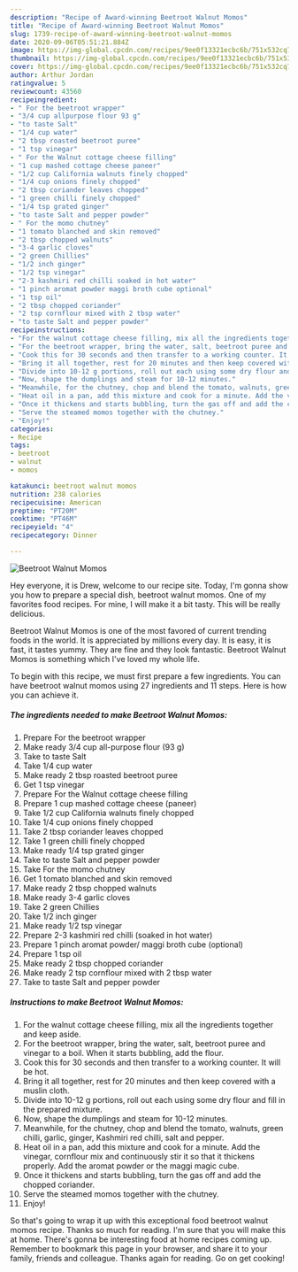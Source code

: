 ```yaml
---
description: "Recipe of Award-winning Beetroot Walnut Momos"
title: "Recipe of Award-winning Beetroot Walnut Momos"
slug: 1739-recipe-of-award-winning-beetroot-walnut-momos
date: 2020-09-06T05:51:21.884Z
image: https://img-global.cpcdn.com/recipes/9ee0f13321ecbc6b/751x532cq70/beetroot-walnut-momos-recipe-main-photo.jpg
thumbnail: https://img-global.cpcdn.com/recipes/9ee0f13321ecbc6b/751x532cq70/beetroot-walnut-momos-recipe-main-photo.jpg
cover: https://img-global.cpcdn.com/recipes/9ee0f13321ecbc6b/751x532cq70/beetroot-walnut-momos-recipe-main-photo.jpg
author: Arthur Jordan
ratingvalue: 5
reviewcount: 43560
recipeingredient:
- " For the beetroot wrapper"
- "3/4 cup allpurpose flour 93 g"
- "to taste Salt"
- "1/4 cup water"
- "2 tbsp roasted beetroot puree"
- "1 tsp vinegar"
- " For the Walnut cottage cheese filling"
- "1 cup mashed cottage cheese paneer"
- "1/2 cup California walnuts finely chopped"
- "1/4 cup onions finely chopped"
- "2 tbsp coriander leaves chopped"
- "1 green chilli finely chopped"
- "1/4 tsp grated ginger"
- "to taste Salt and pepper powder"
- " For the momo chutney"
- "1 tomato blanched and skin removed"
- "2 tbsp chopped walnuts"
- "3-4 garlic cloves"
- "2 green Chillies"
- "1/2 inch ginger"
- "1/2 tsp vinegar"
- "2-3 kashmiri red chilli soaked in hot water"
- "1 pinch aromat powder maggi broth cube optional"
- "1 tsp oil"
- "2 tbsp chopped coriander"
- "2 tsp cornflour mixed with 2 tbsp water"
- "to taste Salt and pepper powder"
recipeinstructions:
- "For the walnut cottage cheese filling, mix all the ingredients together and keep aside."
- "For the beetroot wrapper, bring the water, salt, beetroot puree and vinegar to a boil. When it starts bubbling, add the flour."
- "Cook this for 30 seconds and then transfer to a working counter. It will be hot."
- "Bring it all together, rest for 20 minutes and then keep covered with a muslin cloth."
- "Divide into 10-12 g portions, roll out each using some dry flour and fill in the prepared mixture."
- "Now, shape the dumplings and steam for 10-12 minutes."
- "Meanwhile, for the chutney, chop and blend the tomato, walnuts, green chilli, garlic, ginger, Kashmiri red chilli, salt and pepper."
- "Heat oil in a pan, add this mixture and cook for a minute. Add the vinegar, cornflour mix and continuously stir it so that it thickens properly. Add the aromat powder or the maggi magic cube."
- "Once it thickens and starts bubbling, turn the gas off and add the chopped coriander."
- "Serve the steamed momos together with the chutney."
- "Enjoy!"
categories:
- Recipe
tags:
- beetroot
- walnut
- momos

katakunci: beetroot walnut momos 
nutrition: 238 calories
recipecuisine: American
preptime: "PT20M"
cooktime: "PT46M"
recipeyield: "4"
recipecategory: Dinner

---
```



![Beetroot Walnut Momos](https://img-global.cpcdn.com/recipes/9ee0f13321ecbc6b/751x532cq70/beetroot-walnut-momos-recipe-main-photo.jpg)

Hey everyone, it is Drew, welcome to our recipe site. Today, I'm gonna show you how to prepare a special dish, beetroot walnut momos. One of my favorites food recipes. For mine, I will make it a bit tasty. This will be really delicious.



Beetroot Walnut Momos is one of the most favored of current trending foods in the world. It is appreciated by millions every day. It is easy, it is fast, it tastes yummy. They are fine and they look fantastic. Beetroot Walnut Momos is something which I've loved my whole life.


To begin with this recipe, we must first prepare a few ingredients. You can have beetroot walnut momos using 27 ingredients and 11 steps. Here is how you can achieve it.

<!--inarticleads1-->

##### The ingredients needed to make Beetroot Walnut Momos:

1. Prepare  For the beetroot wrapper
1. Make ready 3/4 cup all-purpose flour (93 g)
1. Take to taste Salt
1. Take 1/4 cup water
1. Make ready 2 tbsp roasted beetroot puree
1. Get 1 tsp vinegar
1. Prepare  For the Walnut cottage cheese filling
1. Prepare 1 cup mashed cottage cheese (paneer)
1. Take 1/2 cup California walnuts finely chopped
1. Take 1/4 cup onions finely chopped
1. Take 2 tbsp coriander leaves chopped
1. Take 1 green chilli finely chopped
1. Make ready 1/4 tsp grated ginger
1. Take to taste Salt and pepper powder
1. Take  For the momo chutney
1. Get 1 tomato blanched and skin removed
1. Make ready 2 tbsp chopped walnuts
1. Make ready 3-4 garlic cloves
1. Take 2 green Chillies
1. Take 1/2 inch ginger
1. Make ready 1/2 tsp vinegar
1. Prepare 2-3 kashmiri red chilli (soaked in hot water)
1. Prepare 1 pinch aromat powder/ maggi broth cube (optional)
1. Prepare 1 tsp oil
1. Make ready 2 tbsp chopped coriander
1. Make ready 2 tsp cornflour mixed with 2 tbsp water
1. Take to taste Salt and pepper powder




<!--inarticleads2-->

##### Instructions to make Beetroot Walnut Momos:

1. For the walnut cottage cheese filling, mix all the ingredients together and keep aside.
1. For the beetroot wrapper, bring the water, salt, beetroot puree and vinegar to a boil. When it starts bubbling, add the flour.
1. Cook this for 30 seconds and then transfer to a working counter. It will be hot.
1. Bring it all together, rest for 20 minutes and then keep covered with a muslin cloth.
1. Divide into 10-12 g portions, roll out each using some dry flour and fill in the prepared mixture.
1. Now, shape the dumplings and steam for 10-12 minutes.
1. Meanwhile, for the chutney, chop and blend the tomato, walnuts, green chilli, garlic, ginger, Kashmiri red chilli, salt and pepper.
1. Heat oil in a pan, add this mixture and cook for a minute. Add the vinegar, cornflour mix and continuously stir it so that it thickens properly. Add the aromat powder or the maggi magic cube.
1. Once it thickens and starts bubbling, turn the gas off and add the chopped coriander.
1. Serve the steamed momos together with the chutney.
1. Enjoy!




So that's going to wrap it up with this exceptional food beetroot walnut momos recipe. Thanks so much for reading. I'm sure that you will make this at home. There's gonna be interesting food at home recipes coming up. Remember to bookmark this page in your browser, and share it to your family, friends and colleague. Thanks again for reading. Go on get cooking!
